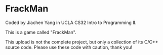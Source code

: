 # FrackMan
Coded by Jiachen Yang in UCLA CS32 Intro to Programming II.

This is a game called "FrackMan".

This upload is not the complete project, but only a collection of its C/C++ source code. 
Please use these code with caution, thank you!
